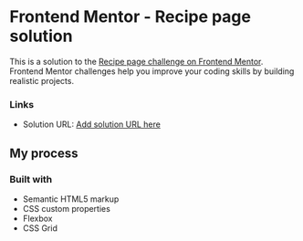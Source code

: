 # Frontend Mentor - Recipe page solution

This is a solution to the [Recipe page challenge on Frontend Mentor](https://www.frontendmentor.io/challenges/recipe-page-KiTsR8QQKm). Frontend Mentor challenges help you improve your coding skills by building realistic projects. 


### Links

- Solution URL: [Add solution URL here](https://ursgol.github.io/recipe-page/)

## My process

### Built with

- Semantic HTML5 markup
- CSS custom properties
- Flexbox
- CSS Grid